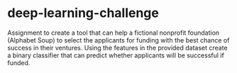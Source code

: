 # deep-learning-challenge
Assignment to create a tool that can help a fictional nonprofit foundation (Alphabet Soup) to select the applicants for funding with the best chance of success in their ventures. Using the features in the provided dataset create a binary classifier that can predict whether applicants will be successful if funded.
